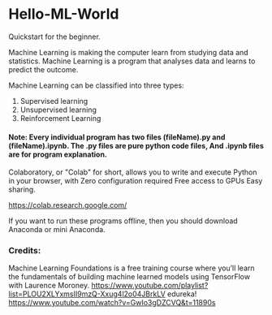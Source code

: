 # Hello-ML-World
Quickstart for the beginner.

Machine Learning is making the computer learn from studying data and statistics.
Machine Learning is a program that analyses data and learns to predict the outcome.

Machine Learning can be classified into three types:

1. Supervised learning
2. Unsupervised learning
3. Reinforcement Learning

#### Note: Every individual program has two files (fileName).py and (fileName).ipynb. The .py files are pure python code files, And .ipynb files are for program explanation.

Colaboratory, or "Colab" for short, allows you to write and execute Python in your browser, with
Zero configuration required
Free access to GPUs
Easy sharing.

https://colab.research.google.com/

If you want to run these programs offline, then you should download Anaconda or mini Anaconda.

### Credits:
Machine Learning Foundations is a free training course where you’ll learn the fundamentals of building machine learned models using TensorFlow with Laurence Moroney. 
https://www.youtube.com/playlist?list=PLOU2XLYxmsII9mzQ-Xxug4l2o04JBrkLV
edureka!
https://www.youtube.com/watch?v=GwIo3gDZCVQ&t=11890s
